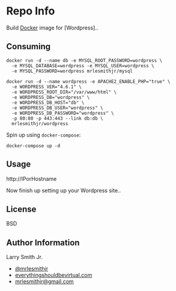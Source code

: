 Repo Info
=========
Build [Docker] image for [Wordpress]..

Consuming
---------
```
docker run -d --name db -e MYSQL_ROOT_PASSWORD=wordpress \
  -e MYSQL_DATABASE=wordpress -e MYSQL_USER=wordpress \
  -e MYSQL_PASSWORD=wordpress mrlesmithjr/mysql
```
```
docker run -d --name wordpress -e APACHE2_ENABLE_PHP="true" \
  -e WORDPRESS_VER="4.6.1" \
  -e WORDPRESS_ROOT_DIR="/var/www/html" \
  -e WORDPRESS_DB="wordpress" \
  -e WORDPRESS_DB_HOST="db" \
  -e WORDPRESS_DB_USER="wordpress" \
  -e WORDPRESS_DB_PASSWORD="wordpress" \
  -p 80:80 -p 443:443 --link db:db \
  mrlesmithjr/wordpress
```
Spin up using `docker-compose`:
```
docker-compose up -d
```

Usage
-----
http://IPorHostname

Now finish up setting up your Wordpress site..

License
-------

BSD

Author Information
------------------

Larry Smith Jr.
- [@mrlesmithjr]
- [everythingshouldbevirtual.com]
- [mrlesmithjr@gmail.com]


[Ansible]: <https://www.ansible.com/>
[Docker]: <https://www.docker.com>
[@mrlesmithjr]: <https://twitter.com/mrlesmithjr>
[everythingshouldbevirtual.com]: <http://everythingshouldbevirtual.com>
[mrlesmithjr@gmail.com]: <mailto:mrlesmithjr@gmail.com>
